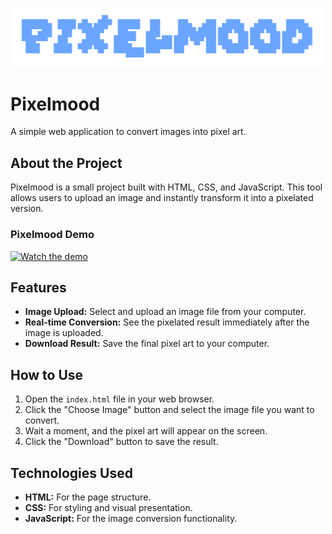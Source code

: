 <p align="left">
  <img src="./images/logo-pixelmood.PNG" alt="pixelmood" width="500"/>
</p>

# Pixelmood

A simple web application to convert images into pixel art.

## About the Project

Pixelmood is a small project built with HTML, CSS, and JavaScript. This tool allows users to upload an image and instantly transform it into a pixelated version.

### Pixelmood Demo
[![Watch the demo](https://img.shields.io/badge/YouTube-Demo-red?logo=youtube)](https://youtu.be/OfwzgqNoaj4?feature=shared)

## Features

-   **Image Upload:** Select and upload an image file from your computer.
-   **Real-time Conversion:** See the pixelated result immediately after the image is uploaded.
-   **Download Result:** Save the final pixel art to your computer.

## How to Use

1.  Open the `index.html` file in your web browser.
2.  Click the "Choose Image" button and select the image file you want to convert.
3.  Wait a moment, and the pixel art will appear on the screen.
4.  Click the "Download" button to save the result.

## Technologies Used

-   **HTML:** For the page structure.
-   **CSS:** For styling and visual presentation.
-   **JavaScript:** For the image conversion functionality.
